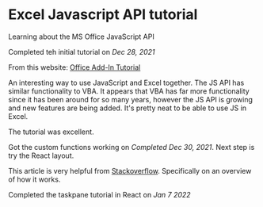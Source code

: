 # Excel Javascript API tutorial

Learning about the MS Office JavaScript API

Completed teh initial tutorial on _Dec 28, 2021_

From this website: [Office Add-In Tutorial](https://docs.microsoft.com/en-us/office/dev/add-ins/excel/)

An interesting way to use JavaScript and Excel together. The JS API has similar functionality to VBA. It appears that VBA has far more functionality since it has been around for so many years, however the JS API is growing and new features are being added. It's pretty neat to be able to use JS in Excel.

The tutorial was excellent.

Got the custom functions working on _Completed Dec 30, 2021_. Next step is try the React layout.

This article is very helpful from [Stackoverflow](https://stackoverflow.com/questions/58218613/which-preferred-ide-for-office-js-excel-addins). Specifically on an overview of how it works.

Completed the taskpane tutorial in React on _Jan 7 2022_
